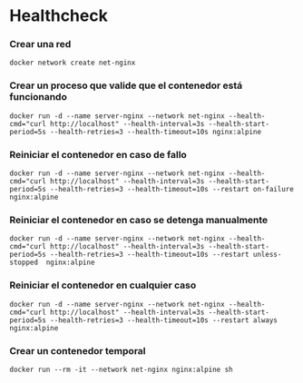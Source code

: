 # Healthcheck

### Crear una red

```
docker network create net-nginx
```

### Crear un proceso que valide que el contenedor está funcionando

```
docker run -d --name server-nginx --network net-nginx --health-cmd="curl http://localhost" --health-interval=3s --health-start-period=5s --health-retries=3 --health-timeout=10s nginx:alpine
```

### Reiniciar el contenedor en caso de fallo

```
docker run -d --name server-nginx --network net-nginx --health-cmd="curl http://localhost" --health-interval=3s --health-start-period=5s --health-retries=3 --health-timeout=10s --restart on-failure  nginx:alpine
```

### Reiniciar el contenedor en caso se detenga manualmente

```
docker run -d --name server-nginx --network net-nginx --health-cmd="curl http://localhost" --health-interval=3s --health-start-period=5s --health-retries=3 --health-timeout=10s --restart unless-stopped  nginx:alpine
```

### Reiniciar el contenedor en cualquier caso

```
docker run -d --name server-nginx --network net-nginx --health-cmd="curl http://localhost" --health-interval=3s --health-start-period=5s --health-retries=3 --health-timeout=10s --restart always  nginx:alpine
```

### Crear un contenedor temporal

```
docker run --rm -it --network net-nginx nginx:alpine sh
```
